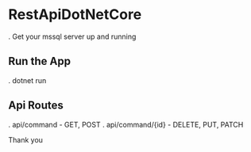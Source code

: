 # RestApiDotNetCore

. Get your mssql server up and running

## Run the App
. dotnet run

## Api Routes
. api/command - GET, POST
. api/command/{id} - DELETE, PUT, PATCH

Thank you
